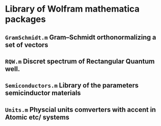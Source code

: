 # Library of Wolfram mathematica packages

## `GramSchmidt.m`  Gram–Schmidt orthonormalizing a set of vectors

## `RQW.m` Discret spectrum of Rectangular Quantum well.

## `Semiconductors.m` Library of the parameters semicinductor materials

## `Units.m` Physcial units comverters with accent in Atomic etc/ systems

